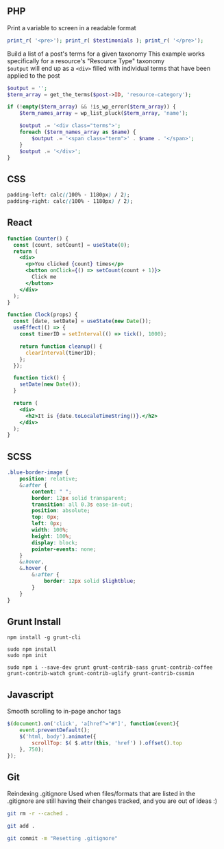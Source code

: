 ## PHP
 Print a variable to screen in a readable format  
```php
print_r( '<pre>'); print_r( $testimonials ); print_r( '</pre>');
```

Build a list of a post's terms for a given taxonomy
This example works specifically for a resource's "Resource Type" taxonomy  
`$output` will end up as a `<div>` filled with individual terms that have been applied to the post
```php
$output = '';
$term_array = get_the_terms($post->ID, 'resource-category');

if (!empty($term_array) && !is_wp_error($term_array)) {
	$term_names_array = wp_list_pluck($term_array, 'name');

	$output .= '<div class="terms">';
	foreach ($term_names_array as $name) {
		$output .= '<span class="term">' . $name . '</span>';
	}
	$output .= '</div>';
}
```

## CSS

```css
padding-left: calc((100% - 1180px) / 2);
padding-right: calc((100% - 1180px) / 2);

```
## React
```jsx live
function Counter() {
  const [count, setCount] = useState(0);
  return (
    <div>
      <p>You clicked {count} times</p>
      <button onClick={() => setCount(count + 1)}>
        Click me
      </button>
    </div>
  );
}
```
```jsx live
function Clock(props) {
  const [date, setDate] = useState(new Date());
  useEffect(() => {
    const timerID = setInterval(() => tick(), 1000);

    return function cleanup() {
      clearInterval(timerID);
    };
  });

  function tick() {
    setDate(new Date());
  }

  return (
    <div>
      <h2>It is {date.toLocaleTimeString()}.</h2>
    </div>
  );
}
```

## SCSS
```scss
.blue-border-image {
	position: relative;
	&:after {
		content: " ";
		border: 12px solid transparent;
		transition: all 0.3s ease-in-out;
		position: absolute;
		top: 0px;
		left: 0px;
		width: 100%;
		height: 100%;
		display: block;
		pointer-events: none;
	}
	&:hover,
	&.hover {
		&:after {
			border: 12px solid $lightblue;
		}
	}
}
```
## Grunt Install

```
npm install -g grunt-cli

sudo npm install
sudo npm init

sudo npm i --save-dev grunt grunt-contrib-sass grunt-contrib-coffee grunt-contrib-watch grunt-contrib-uglify grunt-contrib-cssmin
```
## Javascript
Smooth scrolling to in-page anchor tags
```javascript
$(document).on('click', 'a[href^="#"]', function(event){
	event.preventDefault();
	$('html, body').animate({
		scrollTop: $( $.attr(this, 'href') ).offset().top
	}, 750);
});
```

## Git
Reindexing .gitignore
Used when files/formats that are listed in the .gitignore are still having their changes tracked, and you are out of ideas :)
```bash
git rm -r --cached .
```
```bash
git add .
```
```bash
git commit -m "Resetting .gitignore"
```